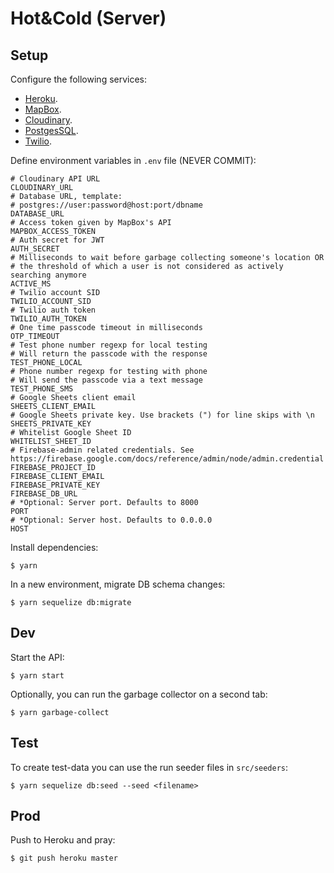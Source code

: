 # Hot&Cold (Server)

## Setup

Configure the following services:

- [Heroku](https://heroku.com/).
- [MapBox](https://www.mapbox.com/).
- [Cloudinary](https://cloudinary.com/).
- [PostgesSQL](https://www.postgresql.org/).
- [Twilio](https://www.twilio.com/).

Define environment variables in `.env` file (NEVER COMMIT):

    # Cloudinary API URL
    CLOUDINARY_URL
    # Database URL, template:
    # postgres://user:password@host:port/dbname
    DATABASE_URL
    # Access token given by MapBox's API
    MAPBOX_ACCESS_TOKEN
    # Auth secret for JWT
    AUTH_SECRET
    # Milliseconds to wait before garbage collecting someone's location OR
    # the threshold of which a user is not considered as actively searching anymore
    ACTIVE_MS
    # Twilio account SID
    TWILIO_ACCOUNT_SID
    # Twilio auth token
    TWILIO_AUTH_TOKEN
    # One time passcode timeout in milliseconds
    OTP_TIMEOUT
    # Test phone number regexp for local testing
    # Will return the passcode with the response
    TEST_PHONE_LOCAL
    # Phone number regexp for testing with phone
    # Will send the passcode via a text message
    TEST_PHONE_SMS
    # Google Sheets client email
    SHEETS_CLIENT_EMAIL
    # Google Sheets private key. Use brackets (") for line skips with \n
    SHEETS_PRIVATE_KEY
    # Whitelist Google Sheet ID
    WHITELIST_SHEET_ID
    # Firebase-admin related credentials. See https://firebase.google.com/docs/reference/admin/node/admin.credential
    FIREBASE_PROJECT_ID
    FIREBASE_CLIENT_EMAIL
    FIREBASE_PRIVATE_KEY
    FIREBASE_DB_URL
    # *Optional: Server port. Defaults to 8000
    PORT
    # *Optional: Server host. Defaults to 0.0.0.0
    HOST

Install dependencies:

    $ yarn

In a new environment, migrate DB schema changes:

    $ yarn sequelize db:migrate

## Dev

Start the API:

    $ yarn start

Optionally, you can run the garbage collector on a second tab:

    $ yarn garbage-collect

## Test

To create test-data you can use the run seeder files in `src/seeders`:

    $ yarn sequelize db:seed --seed <filename>

## Prod

Push to Heroku and pray:

    $ git push heroku master
